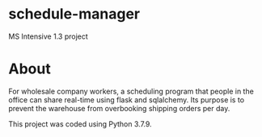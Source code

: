 # schedule-manager

MS Intensive 1.3 project

# About

For wholesale company workers, a scheduling program that people in the office can share real-time using flask and sqlalchemy.  Its purpose is to prevent the warehouse from overbooking shipping orders per day.

This project was coded using Python 3.7.9.